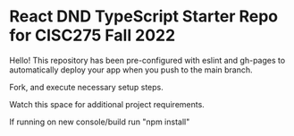# React DND TypeScript Starter Repo for CISC275 Fall 2022

Hello! This repository has been pre-configured with eslint and gh-pages to automatically deploy your app when you push to the main branch.

Fork, and execute necessary setup steps.

Watch this space for additional project requirements.

If running on new console/build run "npm install"
